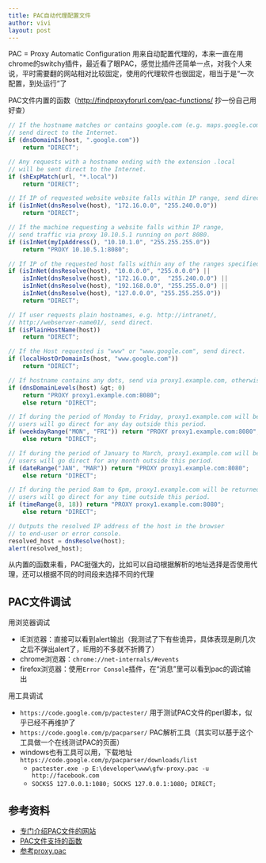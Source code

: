 ```yaml
---
title: PAC自动代理配置文件
author: vivi
layout: post
---
```

PAC = Proxy Automatic Configuration 用来自动配置代理的，本来一直在用chrome的switchy插件，最近看了眼PAC，感觉比插件还简单一点，对我个人来说，平时需要翻的网站相对比较固定，使用的代理软件也很固定，相当于是“一次配置，到处运行”了

PAC文件内置的函数（<a href="http://findproxyforurl.com/pac-functions/" target="_blank">http://findproxyforurl.com/pac-functions/</a> 抄一份自己用好查）

```javascript
// If the hostname matches or contains google.com (e.g. maps.google.com, www.google.com),
// send direct to the Internet.
if (dnsDomainIs(host, ".google.com"))
    return "DIRECT";

// Any requests with a hostname ending with the extension .local
// will be sent direct to the Internet.
if (shExpMatch(url, "*.local"))
    return "DIRECT";

// If IP of requested website website falls within IP range, send direct to the Internet.
if (isInNet(dnsResolve(host), "172.16.0.0", "255.240.0.0"))
    return "DIRECT";

// If the machine requesting a website falls within IP range,
// send traffic via proxy 10.10.5.1 running on port 8080.
if (isInNet(myIpAddress(), "10.10.1.0", "255.255.255.0"))
    return "PROXY 10.10.5.1:8080";

// If IP of the requested host falls within any of the ranges specified, send direct.
if (isInNet(dnsResolve(host), "10.0.0.0", "255.0.0.0") ||
    isInNet(dnsResolve(host), "172.16.0.0",  "255.240.0.0") ||
    isInNet(dnsResolve(host), "192.168.0.0", "255.255.0.0") ||
    isInNet(dnsResolve(host), "127.0.0.0", "255.255.255.0"))
    return "DIRECT";

// If user requests plain hostnames, e.g. http://intranet/, 
// http://webserver-name01/, send direct.
if (isPlainHostName(host))
    return "DIRECT";

// If the Host requested is "www" or "www.google.com", send direct.
if (localHostOrDomainIs(host, "www.google.com"))
    return "DIRECT";

// If hostname contains any dots, send via proxy1.example.com, otherwise send direct.
if (dnsDomainLevels(host) &gt; 0)
    return "PROXY proxy1.example.com:8080";
    else return "DIRECT";

// If during the period of Monday to Friday, proxy1.example.com will be returned, otherwise
// users will go direct for any day outside this period.
if (weekdayRange("MON", "FRI")) return "PROXY proxy1.example.com:8080";
    else return "DIRECT";

// If during the period of January to March, proxy1.example.com will be returned, otherwise
// users will go direct for any month outside this period.
if (dateRange("JAN", "MAR")) return "PROXY proxy1.example.com:8080";
    else return "DIRECT";

// If during the period 8am to 6pm, proxy1.example.com will be returned, otherwise
// users will go direct for any time outside this period.
if (timeRange(8, 18)) return "PROXY proxy1.example.com:8080";
    else return "DIRECT";

// Outputs the resolved IP address of the host in the browser
// to end-user or error console. 
resolved_host = dnsResolve(host);
alert(resolved_host);
```

从内置的函数来看，PAC挺强大的，比如可以自动根据解析的地址选择是否使用代理，还可以根据不同的时间段来选择不同的代理

## PAC文件调试

用浏览器调试

- IE浏览器：直接可以看到alert输出（我测试了下有些诡异，具体表现是刷几次之后不弹出alert了，IE用的不多就不折腾了）
- chrome浏览器：`chrome://net-internals/#events`
- firefox浏览器：使用`Error Console`插件，在“消息”里可以看到pac的调试输出


用工具调试

- `https://code.google.com/p/pactester/` 用于测试PAC文件的perl脚本，似乎已经不再维护了
- `https://code.google.com/p/pacparser/` PAC解析工具（其实可以基于这个工具做一个在线测试PAC的页面）
- windows也有工具可以用，下载地址`https://code.google.com/p/pacparser/downloads/list`
    - `pactester.exe -p E:\developer\www\gfw-proxy.pac -u http://facebook.com`
    - `SOCKS5 127.0.0.1:1080; SOCKS 127.0.0.1:1080; DIRECT;`


## 参考资料
- [专门介绍PAC文件的网站](http://findproxyforurl.com/)
- [PAC文件支持的函数](http://findproxyforurl.com/pac-functions/)
- [参考proxy.pac](https://github.com/clowwindy/gfwlist2pac/blob/master/test/proxy.pac)

